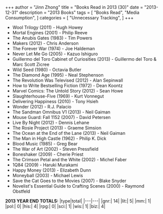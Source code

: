+++ 
author = "Jinn Zhong" 
title = "Books Read in 2013 (30)" 
date = "2013-12-31" 
description = "2013 Books"
tags = [
    "Books Read",
    "Media Consumption",
]
categories = [
    "Unnecessary Tracking",
]
+++

* Wool Trilogy (2011) - Hugh Howey
* Mortal Engines (2001) - Philip Reeve
* The Anubis Gates (1983) - Tim Powers
* Makers (2012) - Chris Anderson
* The Forever War (1974) - Joe Haldeman
* Never Let Me Go (2005) - Kazuo Ishiguro
* Guillermo del Toro Cabinet of Curiosities (2013) - Guillermo del Toro & Marc Scott Zicree
* Wild Seed (1980) - Octavia Butler
* The Diamond Age (1995) - Neal Stephenson
* The Revolution Was Televised (2012) - Alan Sepinwall
* How to Write Bestselling Fiction (1972) - Dean Koontz
* Marvel Comics: The Untold Story (2012) - Sean Howe
* Slaughterhouse-Five (1969) - Kurt Vonnegut
* Delivering Happiness (2010) - Tony Hsieh
* Wonder (2012) - R.J. Palacio
* The Sandman Omnibus V1 (2013) - Neil Gaiman
* Mouse Guard: Fall 1152 (2007) - David Petersen
* Live By Night (2012) - Dennis Lehane
* The Rosie Project (2013) - Graeme Simsion
* The Ocean at the End of the Lane (2013) - Neil Gaiman
* The Man in High Castle (1962) - Philip K. Dick
* Blood Music (1985) - Greg Bear
* The War of Art (2002) - Steven Pressfield
* Boneshaker (2009) - Cherie Priest
* The Crimson Petal and the White (2002) - Michel Faber
* 1Q84 (2009) - Haruki Murakami
* Happy Money (2013) - Elizabeth Dunn
* Moneyball (2003) - Michael Lewis
* Save the Cat Goes to the Movies (2007) - Blake Snyder
* Novelist's Essential Guide to Crafting Scenes (2000) - Raymond Obstfeld

  
**2013 YEAR END TOTALS:**
|type|total|
|---|---|
|gnr:| 14|
|lit:| 5|
|mm:| 1|
|pol:| 0|
|his:| 4|
|rpg:| 0|
|sci:| 1|
|wis:| 1|
|biz:| 4|
